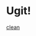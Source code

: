 # Ugit!
[clean](https://user-images.githubusercontent.com/110002867/181170247-e77fed10-0732-476f-831e-99f8c55faefe.jpg)
